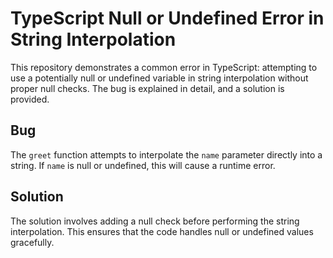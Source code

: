 # TypeScript Null or Undefined Error in String Interpolation

This repository demonstrates a common error in TypeScript: attempting to use a potentially null or undefined variable in string interpolation without proper null checks.  The bug is explained in detail, and a solution is provided.

## Bug

The `greet` function attempts to interpolate the `name` parameter directly into a string. If `name` is null or undefined, this will cause a runtime error.

## Solution

The solution involves adding a null check before performing the string interpolation.  This ensures that the code handles null or undefined values gracefully.